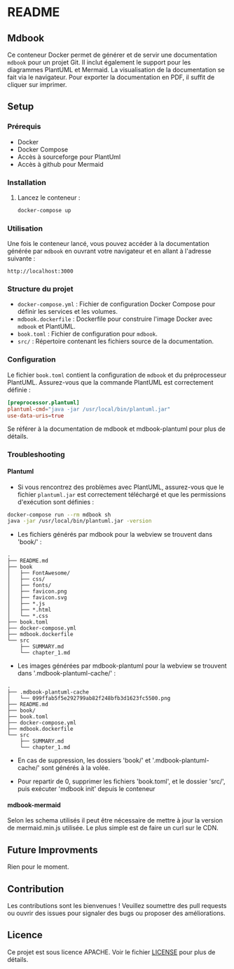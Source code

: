 # README

## Mdbook

Ce conteneur Docker permet de générer et de servir une documentation `mdbook` pour un projet Git. Il inclut également le support pour les diagrammes PlantUML et Mermaid.
La visualisation de la documentation se fait via le navigateur. Pour exporter la documentation en PDF, il suffit de cliquer sur imprimer.

## Setup

### Prérequis

- Docker
- Docker Compose
- Accès à sourceforge pour PlantUml
- Accès à github pour Mermaid

### Installation

1. Lancez le conteneur :

   ```sh
   docker-compose up
   ```

### Utilisation

Une fois le conteneur lancé, vous pouvez accéder à la documentation générée par `mdbook` en ouvrant votre navigateur et en allant à l'adresse suivante :

```
http://localhost:3000
```

### Structure du projet

- `docker-compose.yml` : Fichier de configuration Docker Compose pour définir les services et les volumes.
- `mdbook.dockerfile` : Dockerfile pour construire l'image Docker avec `mdbook` et PlantUML.
- `book.toml` : Fichier de configuration pour `mdbook`.
- `src/` : Répertoire contenant les fichiers source de la documentation.

### Configuration

Le fichier `book.toml` contient la configuration de `mdbook` et du préprocesseur PlantUML. Assurez-vous que la commande PlantUML est correctement définie :

```toml
[preprocessor.plantuml]
plantuml-cmd="java -jar /usr/local/bin/plantuml.jar"
use-data-uris=true
```

Se référer à la documentation de mdbook et mdbook-plantuml pour plus de détails.

### Troubleshooting

#### Plantuml

- Si vous rencontrez des problèmes avec PlantUML, assurez-vous que le fichier `plantuml.jar` est correctement téléchargé et que les permissions d'exécution sont définies :

```sh
docker-compose run --rm mdbook sh
java -jar /usr/local/bin/plantuml.jar -version
```

- Les fichiers générés par mdbook pour la webview se trouvent dans 'book/' :

```
.
├── README.md
├── book
│   ├── FontAwesome/
│   ├── css/
│   ├── fonts/
│   ├── favicon.png
│   ├── favicon.svg
│   ├── *.js
│   ├── *.html
│   └── *.css
├── book.toml
├── docker-compose.yml
├── mdbook.dockerfile
└── src
    ├── SUMMARY.md
    └── chapter_1.md
```

- Les images générées par mdbook-plantuml pour la webview se trouvent dans '.mdbook-plantuml-cache/' :

```
.
├── .mdbook-plantuml-cache
│   └── 099ffab5f5e292799ab82f248bfb3d1623fc5500.png
├── README.md
├── book/
├── book.toml
├── docker-compose.yml
├── mdbook.dockerfile
└── src
    ├── SUMMARY.md
    └── chapter_1.md
```

- En cas de suppression, les dossiers 'book/' et '.mdbook-plantuml-cache/' sont générés à la volée.

- Pour repartir de 0, supprimer les fichiers 'book.toml', et le dossier 'src/', puis exécuter 'mdbook init' depuis le conteneur

#### mdbook-mermaid

Selon les schema utilisés il peut être nécessaire de mettre à jour la version de mermaid.min.js utilisée. Le plus simple est de faire un curl sur le CDN.

## Future Improvments

Rien pour le moment.

## Contribution

Les contributions sont les bienvenues ! Veuillez soumettre des pull requests ou ouvrir des issues pour signaler des bugs ou proposer des améliorations.

## Licence

Ce projet est sous licence APACHE. Voir le fichier [LICENSE](LICENSE) pour plus de détails.
